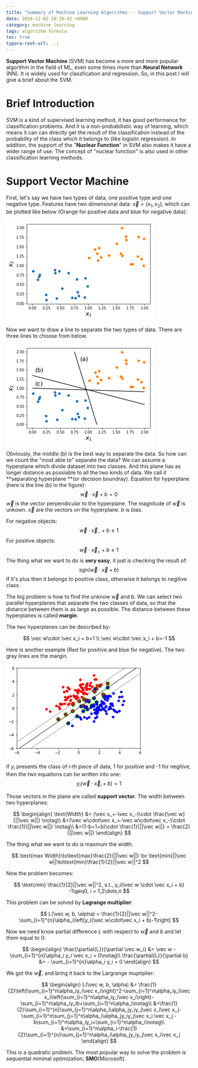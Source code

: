 ```yaml
---
title: "Summary of Machine Learning Algorithms -- Support Vector Machine"
date: 2018-12-02 10:10:42 +0900
category: machine learning
tags: algorithm formula
toc: true
typora-root-url: ../
---
```


**Support Vector Machine** (SVM) has become a more and more popular algorithm in the field of ML, even some times more than **Neural Network** (NN). It is widely used for classfication and regression. So, in this post I will give a brief about the SVM.

# Brief Introduction

SVM is a kind of supervised learning method, it has good performance for classification problems. And it is a non-probabilistic way of learning, which means it can can directly get the result of the classification instead of the probability of the class which it belongs to (like logistic regression). In addition, the support of the "**Nuclear Function**" in SVM also makes it have a wider range of use. The concept of "nuclear function" is also used in other classification learning methods.

# Support Vector Machine

First, let's say we have two types of data, one positive type and one negative type. Features have two dimensional data: $\vec{x} = (x_1, x_2)​$, which can be plotted like below (Orange for positive data and blue for negative data):

![SVM original dataset](/public/image/svm_original_data.png)

Now we want to draw a line to separate the two types of data. There are three lines to choose from below.

![SVM with different classfication lines](/public/image/svm_with_3_lines.png)

Obviously, the middle (b) is the best way to separate the data. So how can we count the "most able to" separate the data? We can assume a hyperplane which divide dataset into two classes. And this plane has as longer distance as possiable to all the two kinds of data. We call it **separating hyperplane **(or decision boundray). Equation for hyperplane (here is the line (b) in the figure):
$$
\vec w\cdot \vec x + b=0
$$
$\vec w$ is the vector perpendicular to the hyperplane. The magnitude of $\vec w$ is unkown. $\vec x$ are the vectors on the hyperplane. $b$ is bias. 

For negative objects:
$$
\vec w\cdot \vec x_- + b\leq1
$$
For positive objects:
$$
\vec w\cdot \vec x_+ + b\geq1
$$
The thing what we want to do is **very easy**,  it just is checking the result of:
$$
\text{sgn}(\vec w\cdot\vec x+b)
$$
If it's plus then it belongs to positive class, otherwise it belongs to negitive class.

The big problem is how to find the unknow $\vec w$ and $b$. We can select two parallel hyperplanes that separate the two classes of data, so that the distance between them is as large as possible. The distance between these hyperplanes is called **margin**.

The two hyperplanes can be described by:

$$
\vec w\cdot \vec x_i + b=1 \\
\vec w\cdot \vec x_i + b=-1
$$

Here is another example (Red for positive and blue for negative).  The two gray lines are the margin.

![svm_margin](/public/image/svm_margin.png)

If $y_i$ presents the class of $i$-th piece of data, 1 for positive and -1 for negitive, then the two equations can be written into one:
$$
y_i(\vec w \cdot \vec x_i + b) =1
$$

Those vectors in the plane are called **support vector**. The width between two hyperplanes:

$$
\begin{align}
\text{Width} &= (\vec x_+-\vec x_-)\cdot \frac{\vec w}{||\vec w||} \notag\\
&=(\vec w\cdot\vec x_+-\vec w\cdot\vec x_-)\cdot \frac{1}{||\vec w||} \notag\\
&=(1-b+1+b)\cdot \frac{1}{||\vec w||} = \frac{2}{||\vec w||}
\end{align}
$$

The thing what we want to do is maxmum the width:

$$
\text{max Width}\to\text{max}\frac{2}{||\vec w||} \to \text{min}||\vec w||\to\text{min}\frac{1}{2}||\vec w||^2
$$

Now the problem becomes:

$$
\text{min} \frac{1}{2}||\vec w||^2, s.t., y_i(\vec w \cdot \vec x_i + b) -1\geq0, i = 1,2\dots,n
$$

This problem can be solved by **Lagrange multiplier**:

$$
L(\vec w, b, \alpha) = \frac{1}{2}||\vec w||^2-\sum_{i=1}^{n}\alpha_i\left[y_i(\vec w\cdot\vec x_i + b)-1\right]
$$

Now we need know partial difference $L$ with respect to $\vec w$ and $b$ and let them equal to 0:

$$
\begin{align}
\frac{\partial{L}}{\partial \vec w_i} &= \vec w - \sum_{i=1}^{n}\alpha_i y_i \vec x_i = 0\notag\\
\frac{\partial{L}}{\partial b} &= - \sum_{i=1}^{n}\alpha_i y_i  = 0
\end{align}
$$

We got the $\vec w$, and bring it back to the Largrange muptiplier:

$$
\begin{align}
L(\vec w, b, \alpha) &= \frac{1}{2}\left(\sum_{i=1}^n\alpha_iy_i\vec x_i\right)^2-\sum_{i=1}^n\alpha_iy_i\vec x_i\left(\sum_{i=1}^n\alpha_iy_i\vec x_i\right)-\sum_{i=1}^n\alpha_iy_ib+\sum_{i=1}^n\alpha_i\notag\\
&=\frac{1}{2}\sum_{i=1}^{n}\sum_{j=1}^n\alpha_i\alpha_jy_iy_j\vec x_i\vec x_j-\sum_{i=1}^n\sum_{j=1}^n\alpha_i\alpha_jy_iy_j\vec x_i \vec x_j - b\sum_{i=1}^n\alpha_iy_i+\sum_{i=1}^n\alpha_i\notag\\
&=\sum_{i=1}^n\alpha_i-\frac{1}{2}\sum_{i=1}^{n}\sum_{j=1}^n\alpha_i\alpha_jy_iy_j\vec x_i\vec x_j
\end{align}
$$

This is a quadratic problem. The most popular way to solve the problem is sequential minimal optimization, **SMO**(Microsoft).